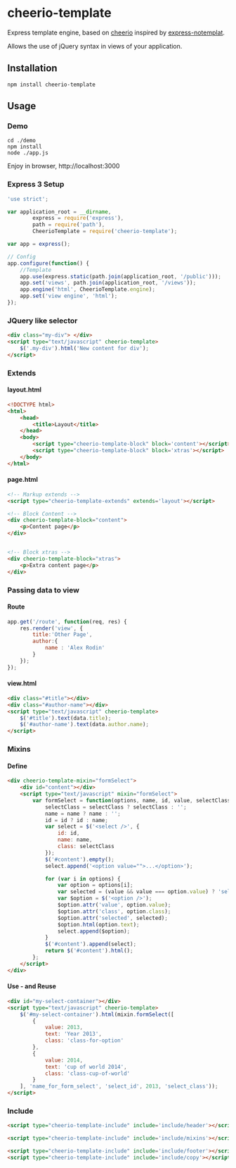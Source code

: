 cheerio-template
==================

Express template engine, based on [cheerio](https://github.com/MatthewMueller/cheerio) inspired by
[express-notemplat](https://github.com/kapouer/express-notemplate).

Allows the use of jQuery syntax in views of your application.


## Installation
`npm install cheerio-template`

## Usage

### Demo

```shell
cd ./demo
npm install
node ./app.js
```

Enjoy in browser, http://localhost:3000

### Express 3 Setup
```js
'use strict';

var application_root = __dirname,
        express = require('express'),
        path = require('path'),
        CheerioTemplate = require('cheerio-template');

var app = express();

// Config
app.configure(function() {
    //Template
    app.use(express.static(path.join(application_root, '/public')));
    app.set('views', path.join(application_root, '/views'));
    app.engine('html', CheerioTemplate.engine);
    app.set('view engine', 'html');
});
```

### JQuery like selector
```html
<div class="my-div"> </div>
<script type="text/javascript" cheerio-template>
    $('.my-div').html('New content for div');
</script>
```

### Extends
#### layout.html
```html
<!DOCTYPE html>
<html>
    <head>
        <title>Layout</title>
    </head>
    <body>
        <script type="cheerio-template-block" block='content'></script>
        <script type="cheerio-template-block" block='xtras'></script>
    </body>
</html>
```

#### page.html
```html
<!-- Markup extends -->
<script type="cheerio-template-extends" extends='layout'></script>

<!-- Block Content -->
<div cheerio-template-block="content">
    <p>Content page</p>
</div>


<!-- Block xtras -->
<div cheerio-template-block="xtras">
    <p>Extra content page</p>
</div>
```


### Passing data to view
#### Route
```js
app.get('/route', function(req, res) {
    res.render('view', {
        title:'Other Page',
        author:{
            name : 'Alex Rodin'
        }
    });
});
```
#### view.html
```html
<div class="#title"></div>
<div class="#author-name"></div>
<script type="text/javascript" cheerio-template>
    $('#title').text(data.title);
    $('#author-name').text(data.author.name);
</script>
```



### Mixins
#### Define
```html
<div cheerio-template-mixin="formSelect">
    <div id="content"></div>
    <script type="text/javascript" mixin="formSelect">
        var formSelect = function(options, name, id, value, selectClass) {
            selectClass = selectClass ? selectClass : '';
            name = name ? name : '';
            id = id ? id : name;
            var select = $('<select />', {
                id: id,
                name: name,
                class: selectClass
            });
            $('#content').empty();
            select.append('<option value="">...</option>');

            for (var i in options) {
                var option = options[i];
                var selected = (value && value === option.value) ? 'selected' : undefined;
                var $option = $('<option />');
                $option.attr('value', option.value);
                $option.attr('class', option.class);
                $option.attr('selected', selected);
                $option.html(option.text);
                select.append($option);
            }
            $('#content').append(select);
            return $('#content').html();
        };
    </script>
</div>
```
#### Use - and Reuse
```html
<div id="my-select-container"></div>
<script type="text/javascript" cheerio-template>
    $('#my-select-container').html(mixin.formSelect([
        {
            value: 2013,
            text: 'Year 2013',
            class: 'class-for-option'
        },
        {
            value: 2014,
            text: 'cup of world 2014',
            class: 'class-cup-of-world'
        }
    ], 'name_for_form_select', 'select_id', 2013, 'select_class'));
</script>
```


### Include
```html
<script type="cheerio-template-include" include='include/header'></script>

<script type="cheerio-template-include" include='include/mixins'></script>

<script type="cheerio-template-include" include='include/footer'></script>
<script type="cheerio-template-include" include='include/copy'></script>
```
